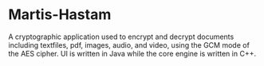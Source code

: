 # Martis-Hastam
A cryptographic application used to encrypt and decrypt documents including textfiles, pdf, images, audio, and video, using the GCM mode of the AES cipher. UI is written in Java while the core engine is written in C++.
